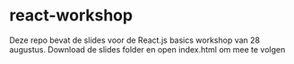 # react-workshop

Deze repo bevat de slides voor de React.js basics workshop van 28 augustus. 
Download de slides folder en open index.html om mee te volgen
